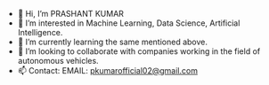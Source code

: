 - 👋 Hi, I’m PRASHANT KUMAR
- 👀 I’m interested in Machine Learning, Data Science, Artificial Intelligence.
- 🌱 I’m currently learning the same mentioned above.
- 💞️ I’m looking to collaborate with companies working in the field of autonomous vehicles.
- 📫 Contact: EMAIL: pkumarofficial02@gmail.com

<!---
prashant-022/prashant-022 is a ✨ special ✨ repository because its `README.md` (this file) appears on your GitHub profile.
You can click the Preview link to take a look at your changes.
--->
